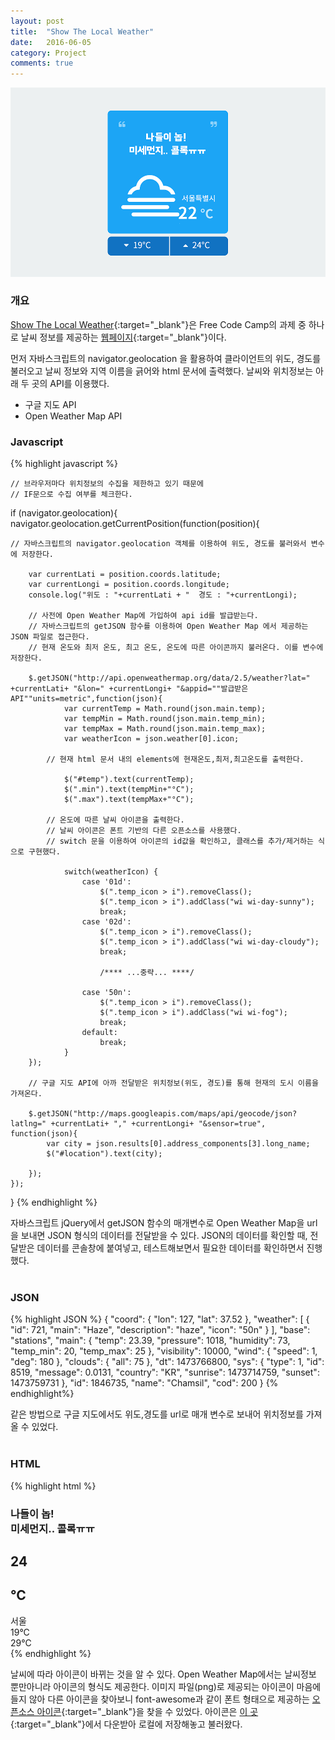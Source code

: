 ```yaml
---
layout: post
title:  "Show The Local Weather"
date:   2016-06-05
category: Project
comments: true
---
```


<img src="/img/160605_01.png" class="fit image">

### 개요

[Show The Local Weather](http://cnaa97.github.io/local_weather){:target="_blank"}은 Free Code Camp의 과제 중 하나로 날씨 정보를 제공하는 [웹페이지](http://cnaa97.github.io/local_weather){:target="_blank"}이다.

먼저 자바스크립트의 navigator.geolocation 을 활용하여 클라이언트의 위도, 경도를 불러오고 날씨 정보와 지역 이름을 긁어와 html 문서에 출력했다. 날씨와 위치정보는 아래 두 곳의 API를 이용했다.

 - 구글 지도 API
 - Open Weather Map API

### Javascript

{% highlight javascript %}

    // 브라우저마다 위치정보의 수집을 제한하고 있기 때문에
    // IF문으로 수집 여부를 체크한다.

if (navigator.geolocation){
    navigator.geolocation.getCurrentPosition(function(position){

    // 자바스크립트의 navigator.geolocation 객체를 이용하여 위도, 경도를 불러와서 변수에 저장한다.

        var currentLati = position.coords.latitude;
        var currentLongi = position.coords.longitude;
        console.log("위도 : "+currentLati + "  경도 : "+currentLongi);

        // 사전에 Open Weather Map에 가입하여 api id를 발급받는다.
        // 자바스크립트의 getJSON 함수를 이용하여 Open Weather Map 에서 제공하는 JSON 파일로 접근한다.
        // 현재 온도와 최저 온도, 최고 온도, 온도에 따른 아이콘까지 불러온다. 이를 변수에 저장한다.

        $.getJSON("http://api.openweathermap.org/data/2.5/weather?lat=" +currentLati+ "&lon=" +currentLongi+ "&appid=""발급받은 API""units=metric",function(json){
                var currentTemp = Math.round(json.main.temp);
                var tempMin = Math.round(json.main.temp_min);
                var tempMax = Math.round(json.main.temp_max);
                var weatherIcon = json.weather[0].icon;

            // 현재 html 문서 내의 elements에 현재온도,최저,최고온도를 출력한다.

                $("#temp").text(currentTemp);
                $(".min").text(tempMin+"°C");
                $(".max").text(tempMax+"°C");

            // 온도에 따른 날씨 아이콘을 출력한다.
            // 날씨 아이콘은 폰트 기반의 다른 오픈소스를 사용했다.
            // switch 문을 이용하여 아이콘의 id값을 확인하고, 클래스를 추가/제거하는 식으로 구현했다.

                switch(weatherIcon) {
                    case '01d':
                        $(".temp_icon > i").removeClass();
                        $(".temp_icon > i").addClass("wi wi-day-sunny");
                        break;
                    case '02d':
                        $(".temp_icon > i").removeClass();
                        $(".temp_icon > i").addClass("wi wi-day-cloudy");
                        break;

                        /**** ...중략... ****/

                    case '50n':
                        $(".temp_icon > i").removeClass();
                        $(".temp_icon > i").addClass("wi wi-fog");
                        break;
                    default:
                        break;
                }
        });

        // 구글 지도 API에 아까 전달받은 위치정보(위도, 경도)를 통해 현재의 도시 이름을 가져온다.

        $.getJSON("http://maps.googleapis.com/maps/api/geocode/json?latlng=" +currentLati+ "," +currentLongi+ "&sensor=true", function(json){
            var city = json.results[0].address_components[3].long_name;
            $("#location").text(city);

        });
    });
}
{% endhighlight %}

자바스크립트 jQuery에서 getJSON 함수의 매개변수로 Open Weather Map을 url을 보내면 JSON 형식의 데이터를 전달받을 수 있다.
JSON의 데이터를 확인할 때, 전달받은 데이터를 콘솔창에 붙여넣고, 테스트해보면서 필요한 데이터를 확인하면서 진행했다.
<br><br>

### JSON

{% highlight JSON %}
{
  "coord": {
    "lon": 127,
    "lat": 37.52
  },
  "weather": [
    {
      "id": 721,
      "main": "Haze",
      "description": "haze",
      "icon": "50n"
    }
  ],
  "base": "stations",
  "main": {
    "temp": 23.39,
    "pressure": 1018,
    "humidity": 73,
    "temp_min": 20,
    "temp_max": 25
  },
  "visibility": 10000,
  "wind": {
    "speed": 1,
    "deg": 180
  },
  "clouds": {
    "all": 75
  },
  "dt": 1473766800,
  "sys": {
    "type": 1,
    "id": 8519,
    "message": 0.0131,
    "country": "KR",
    "sunrise": 1473714759,
    "sunset": 1473759731
  },
  "id": 1846735,
  "name": "Chamsil",
  "cod": 200
}
{% endhighlight%}

같은 방법으로 구글 지도에서도 위도,경도를 url로 매개 변수로 보내어 위치정보를 가져올 수 있었다.
<br><br>

### HTML

{% highlight html %}
<!DOCTYPE html>
<html>
<head>
    <meta charset="UTF-8">
    <title>How's the Weather Today?</title>
    <script src="js/jquery-1.12.4.min.js"></script>
    <link href="css/font-awesome.min.css" rel="stylesheet">
    <link rel="stylesheet" href="weather-icons/css/weather-icons.min.css">
<body>
    <div class="container940">
        <div class="w_box">
            <div class="quote">
                <i class="fa fa-quote-left" aria-hidden="true"></i>
                <i class="fa fa-quote-right" aria-hidden="true"></i>
            </div>
            <h3 class="title">나들이 놉! <br> 미세먼지.. 콜록ㅠㅠ</h3>
            <div class="w_center">
                <div class="temp_icon"><i class=""></i></div>
                <h2 id="temp">24</h2>
                <h2 class="temp_mark">°C</h2>
                <span id="location">서울</span>
            </div>
        </div>
        <div class="w_box2">
            <div class="w_min">
                <i class="fa fa-caret-down"></i>
                <span class="min">19°C</span>
            </div>
            <div class="w_max">
                <i class="fa fa-caret-up"></i>
                <span class="max">29°C</span>
            </div>
        </div>
    </div>
</body>
</html>
{% endhighlight %}

날씨에 따라 아이콘이 바뀌는 것을 알 수 있다.
Open Weather Map에서는 날씨정보 뿐만아니라 아이콘의 형식도 제공한다. 이미지 파일(png)로 제공되는 아이콘이 마음에 들지 않아 다른 아이콘을 찾아보니 font-awesome과 같이 폰트 형태으로 제공하는 [오픈소스 아이콘](https://erikflowers.github.io/weather-icons/){:target="_blank"}을 찾을 수 있었다.
아이콘은 [이 곳](https://erikflowers.github.io/weather-icons/){:target="_blank"}에서 다운받아 로컬에 저장해놓고 불러왔다.
